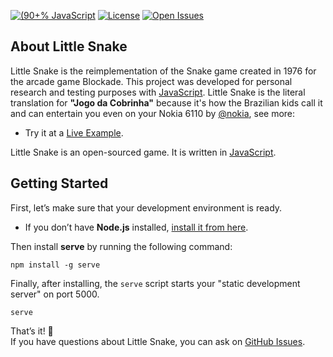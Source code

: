<!-- Badges -->
[![(90+% JavaScript](https://img.shields.io/github/languages/top/guiribmedeiros/little-snake?style=for-the-badge)](https://github.com/guiribmedeiros/little-snake/search?l=javascript)
[![License](https://img.shields.io/github/license/guiribmedeiros/little-snake?style=for-the-badge)](./LICENSE.md)
[![Open Issues](https://img.shields.io/github/issues/guiribmedeiros/little-snake?style=for-the-badge)](https://github.com/guiribmedeiros/little-snake/issues)

## About Little Snake

Little Snake is the reimplementation of the Snake game created in 1976 for the arcade game Blockade. This project was developed for personal research and testing purposes with [JavaScript](https://www.ecma-international.org). Little Snake is the literal translation for **"Jogo da Cobrinha"** because it's how the Brazilian kids call it and can entertain you even on your Nokia 6110 by [@nokia](https://github.com/nokia), see more:

- Try it at a [Live Example](https://little-snake.guiribmedeiros.io).

Little Snake is an open-sourced game. It is written in [JavaScript](https://www.ecma-international.org).

## Getting Started

First, let’s make sure that your development environment is ready.

- If you don’t have **Node.js** installed, [install it from here](https://nodejs.org/).

Then install **serve** by running the following command:

```
npm install -g serve
```

Finally, after installing, the `serve` script starts your "static development server" on port 5000.

```
serve
```

That’s it! :rocket:  
If you have questions about Little Snake, you can ask on [GitHub Issues](https://github.com/guiribmedeiros/little-snake/issues).
